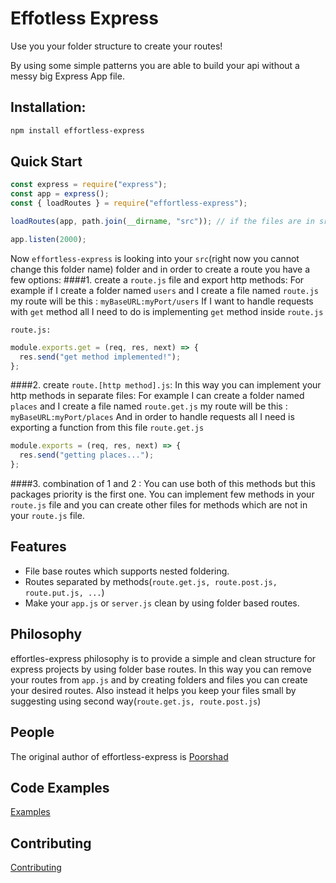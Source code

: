 # Effotless Express

Use you your folder structure to create your routes!

By using some simple patterns you are able to build your api without a messy big Express App file.

## Installation:

```bash
npm install effortless-express
```

## Quick Start

```javascript
const express = require("express");
const app = express();
const { loadRoutes } = require("effortless-express");

loadRoutes(app, path.join(__dirname, "src")); // if the files are in src folder

app.listen(2000);
```

Now `effortless-express` is looking into your `src`(right now you cannot change this folder name) folder and in order to create a route you have a few options:
####1. create a `route.js` file and export http methods:
For example if I create a folder named `users` and I create a file named `route.js`
my route will be this : `myBaseURL:myPort/users`
If I want to handle requests with `get` method all I need to do is implementing `get` method inside `route.js`

`route.js:`

```javascript
module.exports.get = (req, res, next) => {
  res.send("get method implemented!");
};
```

####2. create `route.[http method].js`: In this way you can implement your http methods in separate files:
For example I can create a folder named `places` and I create a file named `route.get.js`
my route will be this : `myBaseURL:myPort/places`
And in order to handle requests all I need is exporting a function from this file
`route.get.js`

```javascript
module.exports = (req, res, next) => {
  res.send("getting places...");
};
```

####3. combination of 1 and 2 :
You can use both of this methods but this packages priority is the first one. You can implement few methods in your `route.js` file and you can create other files for methods which are not in your `route.js` file.

## Features

- File base routes which supports nested foldering.
- Routes separated by methods(`route.get.js, route.post.js, route.put.js, ...`)
- Make your `app.js` or `server.js` clean by using folder based routes.

## Philosophy

effortles-express philosophy is to provide a simple and clean structure for express projects by using folder base routes. In this way you can remove your routes from `app.js` and by creating folders and files you can create your desired routes. Also instead it helps you keep your files small by suggesting using second way(`route.get.js, route.post.js`)

## People

The original author of effortless-express is [Poorshad](https://github.com/pshaddel)

## Code Examples

[Examples](https://github.com/pshaddel/effortless-examples/tree/master/effortless-express)

## Contributing

[Contributing](https://github.com/pshaddel/efforless-express)
